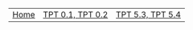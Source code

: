 <table>
    <tr>
        <td><a href=".">Home</a></td>
        <td><a href="tpt1,2">TPT 0.1, TPT 0.2</a></td>
        <td><a href="tpt53,54">TPT 5.3, TPT 5.4</a></td>
    </tr>
</table>
